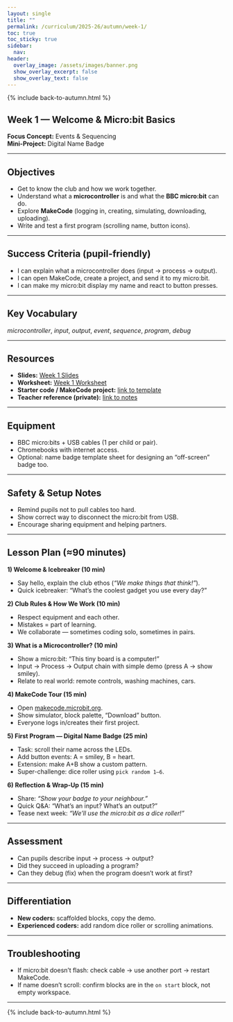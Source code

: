 ```yaml
---
layout: single
title: ""
permalink: /curriculum/2025-26/autumn/week-1/
toc: true
toc_sticky: true
sidebar:
  nav:
header:
  overlay_image: /assets/images/banner.png
  show_overlay_excerpt: false
  show_overlay_text: false
---
```


{% include back-to-autumn.html %}

## Week 1 — Welcome & Micro:bit Basics

**Focus Concept:** Events & Sequencing  
**Mini-Project:** Digital Name Badge

---

## Objectives
- Get to know the club and how we work together.  
- Understand what a **microcontroller** is and what the **BBC micro:bit** can do.  
- Explore **MakeCode** (logging in, creating, simulating, downloading, uploading).  
- Write and test a first program (scrolling name, button icons).

---

## Success Criteria (pupil-friendly)
- I can explain what a microcontroller does (input → process → output).  
- I can open MakeCode, create a project, and send it to my micro:bit.  
- I can make my micro:bit display my name and react to button presses.  

---

## Key Vocabulary
_microcontroller_, _input_, _output_, _event_, _sequence_, _program_, _debug_

---

## Resources
- **Slides:** [Week 1 Slides](#)  
- **Worksheet:** [Week 1 Worksheet](#)  
- **Starter code / MakeCode project:** [link to template](https://makecode.microbit.org/#)  
- **Teacher reference (private):** [link to notes](#)

---

## Equipment
- BBC micro:bits + USB cables (1 per child or pair).  
- Chromebooks with internet access.  
- Optional: name badge template sheet for designing an “off-screen” badge too.  

---

## Safety & Setup Notes
- Remind pupils not to pull cables too hard.  
- Show correct way to disconnect the micro:bit from USB.  
- Encourage sharing equipment and helping partners.

---

## Lesson Plan (≈90 minutes)

**1) Welcome & Icebreaker (10 min)**  
- Say hello, explain the club ethos (*“We make things that think!”*).  
- Quick icebreaker: “What’s the coolest gadget you use every day?”  

**2) Club Rules & How We Work (10 min)**  
- Respect equipment and each other.  
- Mistakes = part of learning.  
- We collaborate — sometimes coding solo, sometimes in pairs.

**3) What is a Microcontroller? (10 min)**  
- Show a micro:bit: “This tiny board is a computer!”  
- Input → Process → Output chain with simple demo (press A → show smiley).  
- Relate to real world: remote controls, washing machines, cars.  

**4) MakeCode Tour (15 min)**  
- Open [makecode.microbit.org](https://makecode.microbit.org).  
- Show simulator, block palette, “Download” button.  
- Everyone logs in/creates their first project.

**5) First Program — Digital Name Badge (25 min)**  
- Task: scroll their name across the LEDs.  
- Add button events: A = smiley, B = heart.  
- Extension: make A+B show a custom pattern.  
- Super-challenge: dice roller using `pick random 1–6`.

**6) Reflection & Wrap-Up (15 min)**  
- Share: *“Show your badge to your neighbour.”*  
- Quick Q&A: “What’s an input? What’s an output?”  
- Tease next week: *“We’ll use the micro:bit as a dice roller!”*

---

## Assessment
- Can pupils describe input → process → output?  
- Did they succeed in uploading a program?  
- Can they debug (fix) when the program doesn’t work at first?

---

## Differentiation
- **New coders:** scaffolded blocks, copy the demo.  
- **Experienced coders:** add random dice roller or scrolling animations.  

---

## Troubleshooting
- If micro:bit doesn’t flash: check cable → use another port → restart MakeCode.  
- If name doesn’t scroll: confirm blocks are in the `on start` block, not empty workspace.  

---

{% include back-to-autumn.html %}
